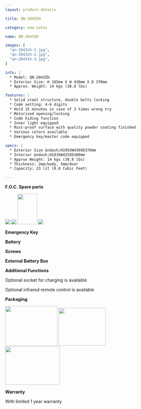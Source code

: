 ```yaml
---
layout: product-details

title: QN-2043ZH

category: new-safes

name: QN-2043ZH

images: [
  "qn-2043zh-1.jpg",
  "qn-2043zh-2.jpg",
  "qn-2043zh-3.jpg",
]

info: |
  * Model: QN-2043ZH
  * Exterior Size: H 195mm X W 430mm X D 370mm
  * Approx. Weight: 14 kgs (30.8 lbs)

features: |
  * Solid steel structure, double bolts locking
  * Code setting: 4-6 digits
  * Hold 15 minutes in case of 3 times wrong try
  * Motorized opening/locking
  * Code hiding function
  * Inner light equipped
  * Rust-proof surface with quality powder coating finished
  * Various colors available
  * Emergency key/master code equipped

specs: |
  * Exterior Size &ndash;H195XW430XD370mm
  * Interior &ndash;H183XW425XD300mm
  * Approx Weight: 14 kgs (30.8 lbs)
  * Thickness: 2mm/body, 5mm/door
  * Capacity: 23 lit (0.8 Cubic Feet)

---
```


**F.O.C. Spare parts**

<img src="{IMAGE_CDN}/qn-2043zh-4.jpg" />

<img src="{IMAGE_CDN}/qn-2043zh-5.jpg" />

<img alt="" src="{IMAGE_CDN}/qn-2043zh-6.jpg" style="width: 63px; height: 99px;" />

<img src="{IMAGE_CDN}/qn-2043zh-7.jpg" />

**Emergency Key**

**Battery**

**Screws**

**External Battery Box**

**Additional Functions**

Optional socket for charging is available

Optional infrared remote control is available

**Packaging**

<img height="155" src="{IMAGE_CDN}/qn-2043zh-8.jpg" style="width: 169px; height: 128px" width="221" />

<img height="144" src="{IMAGE_CDN}/qn-2043zh-9.jpg" style="width: 152px; height: 122px" width="183" />

<img height="124" src="{IMAGE_CDN}/qn-2043zh-10.jpg" style="width: 177px; height: 124px" width="205" />

**Warranty**

With limited 1 year warranty
